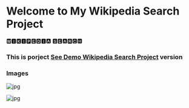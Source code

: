 # Welcome to My Wikipedia Search Project

🆆🅸🅺🅸🅿🅴🅳🅸🅰  🆂🅴🅰🆁🅲🅷

<h3> This is porject <a href="https://wikipedia-beknur.netlify.app/">See Demo Wikipedia Search Project</a> version </h3>

### Images
![jpg](https://github.com/beknurmaxalbayev/Wikipedia-Search/blob/main/project%20png/1.png?raw=true)

![jpg](https://github.com/beknurmaxalbayev/Wikipedia-Search/blob/main/project%20png/2.png?raw=true)
